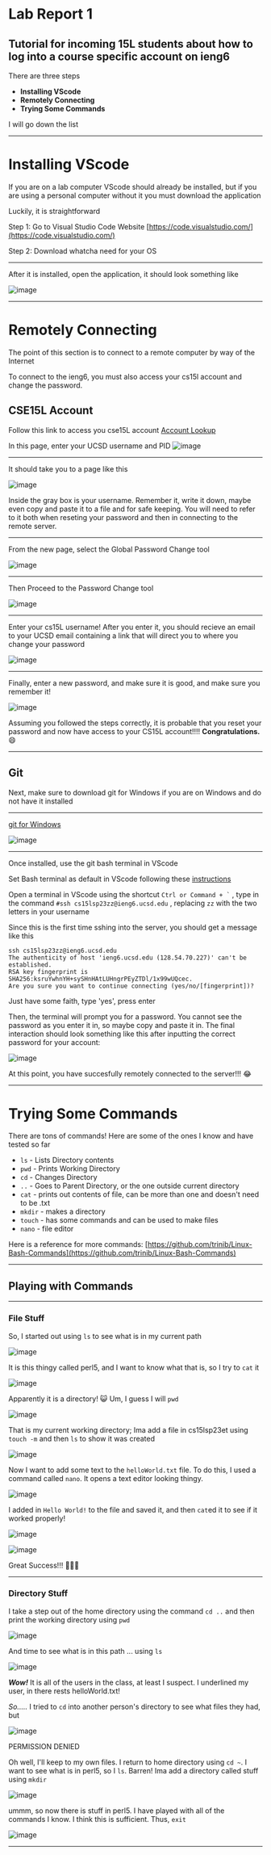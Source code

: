 # Lab Report 1
## Tutorial for incoming 15L students about how to log into a course specific account on ieng6  

There are three steps  

* **Installing VScode**
*  **Remotely Connecting**
*  **Trying Some Commands**

I will go down the list

---

# Installing VScode

If you are on a lab computer VScode should already be installed, but if you are using a personal computer without it
you must download the application

Luckily, it is straightforward

Step 1: Go to Visual Studio Code Website [https://code.visualstudio.com/](https://code.visualstudio.com/)

Step 2: Download whatcha need for your OS

---

After it is installed, open the application, it should look something like

![image](https://user-images.githubusercontent.com/130080241/230698448-c1a15408-50d0-4394-a36b-6253b17c3c62.png)

---

# Remotely Connecting

The point of this section is to connect to a remote computer by way of the Internet

To connect to the ieng6, you must also access your cs15l account and change the password.

## CSE15L Account

Follow this link to access you cse15L account [Account Lookup](https://sdacs.ucsd.edu/~icc/index.php)

In this page, enter your UCSD username and PID
![image](https://user-images.githubusercontent.com/130080241/233241452-92551f6f-78ab-4c47-86f9-626c26516829.png)

---
It should take you to a page like this

![image](https://user-images.githubusercontent.com/130080241/233242068-008c6505-4523-487f-9573-42e7a986f6a6.png)

Inside the gray box is your username. Remember it, write it down, maybe even copy and paste it to a file and for safe keeping. You will need to refer to it both when reseting your password and then in connecting to the remote server.

---

From the new page, select the Global Password Change tool

![image](https://user-images.githubusercontent.com/130080241/233242589-cd8233c3-99ef-438a-897d-8ce8fc324aed.png)

---

Then Proceed to the Password Change tool 

![image](https://user-images.githubusercontent.com/130080241/233242720-dfd750f5-3a50-4d15-8e16-62bbb56aaae6.png)

---

Enter your cs15L username! After you enter it, you should recieve an email to your UCSD email containing a link that will direct you to where you change your password

![image](https://user-images.githubusercontent.com/130080241/233242812-a3bfad3d-9254-41a7-833f-c57273b44e5c.png)

---

Finally, enter a new password, and make sure it is good, and make sure you remember it!

![image](https://user-images.githubusercontent.com/130080241/233243723-d8584343-7b16-415d-b344-69738680b11a.png)

Assuming you followed the steps correctly, it is probable that you reset your password and now have access to your CS15L account!!!!
**Congratulations.** 😄

---

## Git

Next, make sure to download git for Windows if you are on Windows and do not have it installed

---

[git for Windows](https://gitforwindows.org/)

![image](https://user-images.githubusercontent.com/130080241/230443663-d46e105a-a958-42d5-8f5d-e96547fc7b4f.png)

---

Once installed, use the git bash terminal in VScode

Set Bash terminal as default in VScode following these [instructions](https://stackoverflow.com/a/50527994)

Open a terminal in VScode using the shortcut ```` Ctrl or Command + ` ```` , type in the command `#ssh cs15lsp23zz@ieng6.ucsd.edu` , replacing `zz` with the two letters in your username

Since this is the first time sshing into the server, you should get a message like this

```
ssh cs15lsp23zz@ieng6.ucsd.edu
The authenticity of host 'ieng6.ucsd.edu (128.54.70.227)' can't be established.
RSA key fingerprint is SHA256:ksruYwhnYH+sySHnHAtLUHngrPEyZTDl/1x99wUQcec.
Are you sure you want to continue connecting (yes/no/[fingerprint])? 

```
Just have some faith, type 'yes', press enter

Then, the terminal will prompt you for a password. You cannot see the password as you enter it in, so maybe copy and paste it in. The final interaction should look something like this after inputting the correct password for your account: 

![image](https://user-images.githubusercontent.com/130080241/230698149-b227a1fb-34b6-463b-bcf4-ca4ac7095b2c.png)


At this point, you have succesfully remotely connected to the server!!! :joy:

---

# Trying Some Commands


There are tons of commands! Here are some of the ones I know and have tested so far

* `ls` - Lists Directory contents
* `pwd` - Prints Working Directory
* `cd` - Changes Directory
* `..` - Goes to Parent Directory, or the one outside current directory
* `cat` - prints out contents of file, can be more than one and doesn't need to be .txt
* `mkdir` - makes a directory
* `touch` - has some commands and can be used to make files
* `nano` - file editor

Here is a reference for more commands: [https://github.com/trinib/Linux-Bash-Commands](https://github.com/trinib/Linux-Bash-Commands)

---
## Playing with Commands

---

### File Stuff

So, I started out using `ls` to see what is in my current path

![image](https://user-images.githubusercontent.com/130080241/230699080-2fcccf46-4847-4db1-851d-52012d800b0f.png)

It is this thingy called perl5, and I want to know what that is, so I try to `cat` it

![image](https://user-images.githubusercontent.com/130080241/230699121-dfd82796-5c19-49ce-895f-20f157219a08.png)

Apparently it is a directory! 😺 Um, I guess I will `pwd`

![image](https://user-images.githubusercontent.com/130080241/230699198-3b30ad95-1e38-4e19-a4d6-eacb69802ce3.png)

That is my current working directory; Ima add a file in cs15lsp23et using `touch -m` and then `ls` to show it was created

![image](https://user-images.githubusercontent.com/130080241/230699257-5304d416-4a74-4ff2-9571-4ebe61c6d995.png)

Now I want to add some text to the `helloWorld.txt` file. To do this, I used a command called `nano`. It opens a text editor looking thingy.

![image](https://user-images.githubusercontent.com/130080241/230699465-85ef6a24-66a9-40b3-bcac-f300424df902.png)

I added in `Hello World!` to the file and saved it, and then `cat`ed it to see if it worked properly!

![image](https://user-images.githubusercontent.com/130080241/230699510-9ff5fcbf-b5a9-4d4b-9e40-b8ab744b41de.png)

![image](https://user-images.githubusercontent.com/130080241/230699527-4dcd50dc-0f45-43a2-be28-ceda73cae69d.png)

Great Success!!! 🥳🥳🥳

---

### Directory Stuff

I take a step out of the home directory using the command `cd ..` and then print the working directory using `pwd`

![image](https://user-images.githubusercontent.com/130080241/230699698-5354d45b-9c0b-407a-af5a-1116149836ff.png)

And time to see what is in this path ... using `ls`

![image](https://user-images.githubusercontent.com/130080241/230699784-304a2562-cd3f-40c3-abc4-a49e3e925f90.png)

***Wow!*** It is all of the users in the class, at least I suspect. I underlined my user, in there rests helloWorld.txt!

*So.....* I tried to `cd` into another person's directory to see what files they had, but

![image](https://user-images.githubusercontent.com/130080241/230699872-0bd69551-e73c-4018-b2a5-66e171751722.png)

PERMISSION DENIED

Oh well, I'll keep to my own files. I return to home directory using `cd ~`. I want to see what is in perl5, so I `ls`. Barren! Ima add a directory called stuff using `mkdir`

![image](https://user-images.githubusercontent.com/130080241/230700237-c69b1655-2ebc-4200-99c5-a8931aa3bb1f.png)


ummm, so now there is stuff in perl5. I have played with all of the commands I know. I think this is sufficient. Thus, `exit`

![image](https://user-images.githubusercontent.com/130080241/230700205-1eab0e5e-efc9-4bbe-bab1-755d98944d5d.png)

---




































